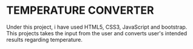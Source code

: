 # TEMPERATURE CONVERTER
Under this project, i have used HTML5, CSS3, JavaScript and bootstrap. This projects takes the input from the user and converts user's intended results regarding temperature. 
